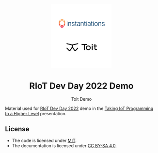 
<p align="center">
 <img width="200" src="assets/logos/inst-toit.png">
 <h1 align="center">RIoT Dev Day 2022 Demo</h1>
  <p align="center">
    Toit Demo
    <br>
  </p>
</p>


Material used for [RIoT Dev Day 2022](https://riot.org/event/riot-developer-day-2022/) demo in the [Taking IoT Programming to a Higher Level](https://www.meetup.com/RIoT-NC/events/279446784/) presentation.



## License
- The code is licensed under [MIT](LICENSE).
- The documentation is licensed under [CC BY-SA 4.0](http://creativecommons.org/licenses/by-sa/4.0/).
